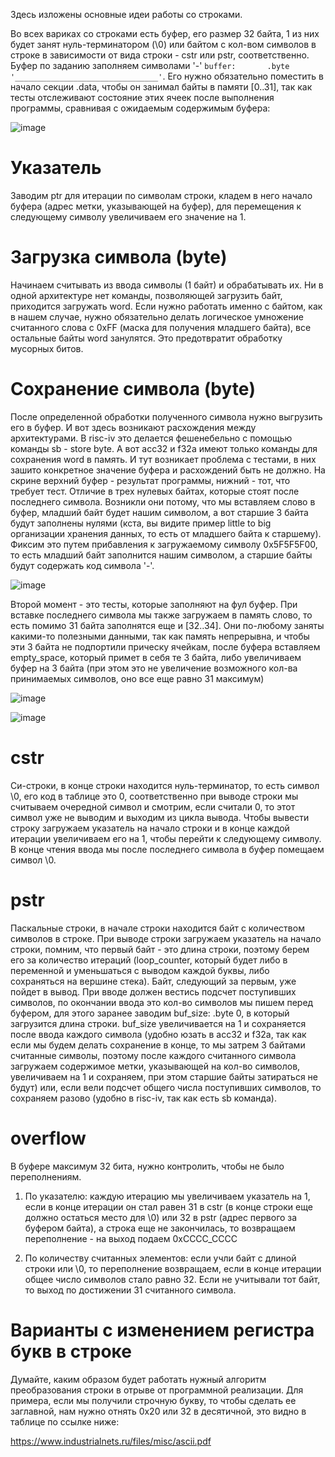 Здесь изложены основные идеи работы со строками.

Во всех вариках со строками есть буфер, его размер 32 байта, 1 из них будет занят нуль-терминатором (\0) или байтом с кол-вом символов в строке в зависимости от вида строки - cstr или pstr, соответственно. Буфер по заданию заполняем символами '-' ```buffer:		.byte '________________________________'```. Его нужно обязательно поместить в начало секции .data, чтобы он занимал байты в памяти [0..31], так как тесты отслеживают состояние этих ячеек после выполнения программы, сравнивая с ожидаемым содержимым буфера:

![image](https://github.com/user-attachments/assets/d33e2dca-6356-46bb-91e8-4ac2aeb1d19c)

# Указатель
Заводим ptr для итерации по символам строки, кладем в него начало буфера (адрес метки, указывающей на буфер), для перемещения к следующему символу увеличиваем его значение на 1.
 

# Загрузка символа (byte)
Начинаем считывать из ввода символы (1 байт) и обрабатывать их. Ни в одной архитектуре нет команды, позволяющей загрузить байт, приходится загружать word. Если нужно работать именно с байтом, как в нашем случае, нужно обязательно делать логическое умножение считанного слова с 0xFF (маска для получения младшего байта), все остальные байты word занулятся. Это предотвратит обработку мусорных битов. 

# Сохранение символа (byte)
После определенной обработки полученного символа нужно выгрузить его в буфер. И вот здесь возникают расхождения между архитектурами. В risc-iv это делается фешенебельно с помощью команды sb - store byte. А вот acc32 и f32a имеют только команды для сохранения word в память. И тут возникает проблема с тестами, в них зашито конкретное значение буфера и расхождений быть не должно. На скрине верхний буфер - результат программы, нижний - тот, что требует тест. Отличие в трех нулевых байтах, которые стоят после последнего символа. Возникли они потому, что мы вставляем слово в буфер, младший байт будет нашим символом, а вот старшие 3 байта будут заполнены нулями (кста, вы видите пример little to big организации хранения данных, то есть от младшего байта к старшему). Фиксим это путем прибавления к загружаемому символу 0x5F5F5F00, то есть младший байт заполнится нашим символом, а старшие байты будут содержать код символа '-'.

![image](https://github.com/user-attachments/assets/5652153d-2331-4865-951e-86625f61f1f3)

Второй момент - это тесты, которые заполняют на фул буфер. При вставке последнего символа мы также загружаем в память слово, то есть помимо 31 байта заполнятся еще и [32..34]. Они по-любому заняты какими-то полезными данными, так как память непрерывна, и чтобы эти 3 байта не подпортили прическу ячейкам, после буфера вставляем empty_space, который примет в себя те 3 байта, либо увеличиваем буфер на 3 байта (при этом это не увеличение возможного кол-ва принимаемых символов, оно все еще равно 31 максимум) 

![image](https://github.com/user-attachments/assets/882f296f-d514-4a56-b824-b718c55ea694)

![image](https://github.com/user-attachments/assets/b5456f64-ebfa-4aa7-992d-5c6b74d37d47)



# cstr
Си-строки, в конце строки находится нуль-терминатор, то есть символ \0, его код в таблице это 0, соответственно при выводе строки мы считываем очередной символ и смотрим, если считали 0, то этот символ уже не выводим и выходим из цикла вывода. Чтобы вывести строку загружаем указатель на начало строки и в конце каждой итерации увеличиваем его на 1, чтобы перейти к следующему символу. В конце чтения ввода мы после последнего символа в буфер помещаем символ \0.


# pstr
Паскальные строки, в начале строки находится байт с количеством символов в строке. При выводе строки загружаем указатель на начало строки, помним, что первый байт - это длина строки, поэтому берем его за количество итераций (loop_counter, который будет либо в переменной и уменьшаться с выводом каждой буквы, либо сохраняться на вершине стека). Байт, следующий за первым, уже пойдет в вывод. При вводе должен вестись подсчет поступивших символов, по окончании ввода это кол-во символов мы пишем перед буфером, для этого заранее заводим buf_size: .byte 0, в который загрузится длина строки. buf_size увеличивается на 1 и сохраняется после ввода каждого символа (удобно юзать в acc32 и f32a, так как если мы будем делать сохранение в конце, то мы затрем 3 байтами считанные символы, поэтому после каждого считанного символа загружаем содержимое метки, указывающей на кол-во символов, увеличиваем на 1 и сохраняем, при этом старшие байты затираться не будут) или, если вели подсчет общего числа поступивших символов, то сохраняем разово (удобно в risc-iv, так как есть sb команда).


# overflow
В буфере максимум 32 бита, нужно контролить, чтобы не было переполнениям.

1. По указателю: каждую итерацию мы увеличиваем указатель на 1, если в конце итерации он стал равен 31 в cstr (в конце строки еще должно остаться место для \0) или 32 в pstr (адрес первого за буфером байта), а строка еще не закончилась, то возвращаем переполнение - на выход подаем 0xCCCC_CCCC 

2. По количеству считанных элементов: если учли байт с длиной строки или \0, то переполнение возвращаем, если в конце итерации общее число символов стало равно 32. Если не учитывали тот байт, то выход по достижении 31 считанного символа.

# Варианты c изменением регистра букв в строке
Думайте, каким образом будет работать нужный алгоритм преобразования строки в отрыве от программной реализации. Для примера, если мы получили строчную букву, то чтобы сделать ее заглавной, нам нужно отнять 0x20 или 32 в десятичной, это видно в таблице по ссылке ниже:

https://www.industrialnets.ru/files/misc/ascii.pdf





